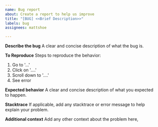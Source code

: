 ```yaml
---
name: Bug report
about: Create a report to help us improve
title: "[BUG] <<Brief Description>>"
labels: bug
assignees: mattshoe

---
```


**Describe the bug**
A clear and concise description of what the bug is.

**To Reproduce**
Steps to reproduce the behavior:
1. Go to '...'
2. Click on '....'
3. Scroll down to '....'
4. See error

**Expected behavior**
A clear and concise description of what you expected to happen.

**Stacktrace**
If applicable, add any stacktrace or error message to help explain your problem.

**Additional context**
Add any other context about the problem here,

